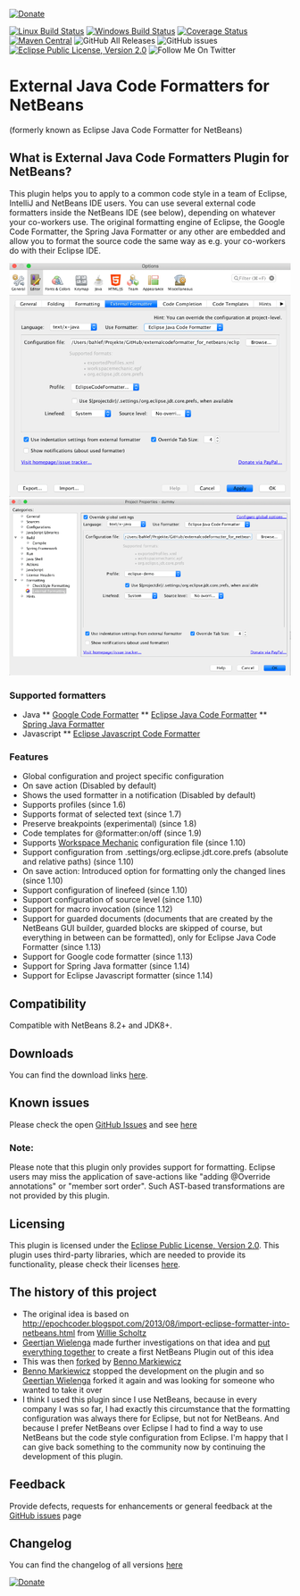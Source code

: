 [![Donate](https://www.paypalobjects.com/en_US/i/btn/btn_donate_SM.gif)](https://www.paypal.com/cgi-bin/webscr?cmd=_s-xclick&hosted_button_id=926F5XBCTK2LQ&source=url)

[![Linux Build Status](https://travis-ci.com/funfried/externalcodeformatter_for_netbeans.svg?branch=master)](https://travis-ci.com/funfried/externalcodeformatter_for_netbeans)
[![Windows Build Status](https://ci.appveyor.com/api/projects/status/kva6pnb5se94t1wu?svg=true)](https://ci.appveyor.com/project/funfried/externalcodeformatter-for-netbeans)
[![Coverage Status](https://coveralls.io/repos/github/funfried/externalcodeformatter_for_netbeans/badge.svg?branch=master)](https://coveralls.io/github/funfried/externalcodeformatter_for_netbeans?branch=master)
[![Maven Central](https://maven-badges.herokuapp.com/maven-central/de.funfried.netbeans.plugins/externalcodeformatter/badge.svg)](https://maven-badges.herokuapp.com/maven-central/de.funfried.netbeans.plugins/externalcodeformatter/)
![GitHub All Releases](https://img.shields.io/github/downloads/funfried/externalcodeformatter_for_netbeans/total)
![GitHub issues](https://img.shields.io/github/issues/funfried/externalcodeformatter_for_netbeans)
[![Eclipse Public License, Version 2.0](https://img.shields.io/badge/license-EPL%20v2.0-green)](http://funfried.github.io/externalcodeformatter_for_netbeans/licenses.html)
![Follow Me On Twitter](https://img.shields.io/twitter/follow/funfried84?style=social)

External Java Code Formatters for NetBeans
========================================
(formerly known as Eclipse Java Code Formatter for NetBeans)

## What is External Java Code Formatters Plugin for NetBeans?
This plugin helps you to apply to a common code style in a team of Eclipse,
IntelliJ and NetBeans IDE users. You can use several external code formatters
inside the NetBeans IDE (see below), depending on whatever your co-workers use.
The original formatting engine of Eclipse, the Google Code Formatter, the Spring
Java Formatter or any other are embedded and allow you to format the source code
the same way as e.g. your co-workers do with their Eclipse IDE.

![Global settings](/src/site/resources/imgs/global.png)
![Project settings](/src/site/resources/imgs/project.png)

### Supported formatters
* Java
** [Google Code Formatter](https://github.com/google/google-java-format)
** [Eclipse Java Code Formatter](https://help.eclipse.org/kepler/index.jsp?topic=%2Forg.eclipse.jdt.doc.isv%2Fguide%2Fjdt_api_codeformatter.htm)
** [Spring Java Formatter](https://github.com/spring-io/spring-javaformat)
* Javascript
** [Eclipse Javascript Code Formatter](https://help.eclipse.org/2019-12/index.jsp?topic=%2Forg.eclipse.wst.jsdt.doc%2Fstarted%2Foverview.html&cp%3D52_0)

### Features
* Global configuration and project specific configuration
* On save action (Disabled by default)
* Shows the used formatter in a notification (Disabled by default)
* Supports profiles (since 1.6)
* Supports format of selected text (since 1.7)
* Preserve breakpoints (experimental) (since 1.8)
* Code templates for @formatter:on/off (since 1.9)
* Supports [Workspace Mechanic](https://code.google.com/a/eclipselabs.org/p/workspacemechanic/) configuration file (since 1.10)
* Support configuration from .settings/org.eclipse.jdt.core.prefs (absolute and relative paths) (since 1.10)
* On save action: Introduced option for formatting only the changed lines (since 1.10)
* Support configuration of linefeed (since 1.10)
* Support configuration of source level (since 1.10)
* Support for macro invocation (since 1.12)
* Support for guarded documents (documents that are created by the NetBeans GUI builder, guarded blocks are skipped of course, but everything in between can be formatted), only for Eclipse Java Code Formatter (since 1.13)
* Support for Google code formatter (since 1.13)
* Support for Spring Java formatter (since 1.14)
* Support for Eclipse Javascript formatter (since 1.14)

## Compatibility
Compatible with NetBeans 8.2+ and JDK8+.

## Downloads
You can find the download links [here](http://funfried.github.io/externalcodeformatter_for_netbeans/downloads.html).

## Known issues
Please check the open [GitHub Issues](/../../issues) and see [here](http://funfried.github.io/externalcodeformatter_for_netbeans/known_issues.html)

### Note:
Please note that this plugin only provides support for formatting. Eclipse users may miss the application of save-actions like "adding @Override annotations" or "member sort order". Such AST-based transformations are not provided by this plugin.

## Licensing
This plugin is licensed under the [Eclipse Public License, Version 2.0](http://funfried.github.io/externalcodeformatter_for_netbeans/licenses.html).
This plugin uses third-party libraries, which are needed to provide its functionality, please check their licenses [here](https://funfried.github.io/externalcodeformatter_for_netbeans/dependencies.html).

## The history of this project
* The original idea is based on http://epochcoder.blogspot.com/2013/08/import-eclipse-formatter-into-netbeans.html from [Willie Scholtz](https://github.com/epochcoder)
* [Geertjan Wielenga](https://github.com/geertjanw) made further investigations on that idea and [put everything together](https://blogs.oracle.com/geertjan/entry/eclipse_formatter_for_netbeans_ide) to create a first NetBeans Plugin out of this idea
* This was then [forked](https://github.com/markiewb/eclipsecodeformatter_for_netbeans/) by [Benno Markiewicz](https://github.com/markiewb)
* [Benno Markiewicz](https://github.com/markiewb) stopped the development on the plugin and so [Geertjan Wielenga](https://github.com/geertjanw) forked it again and was looking for someone who wanted to take it over
* I think I used this plugin since I use NetBeans, because in every company I was so far, I had exactly this circumstance that the formatting configuration was always there for Eclipse, but not for NetBeans. And because I prefer NetBeans over Eclipse I had to find a way to use NetBeans but the code style configuration from Eclipse. I'm happy that I can give back something to the community now by continuing the development of this plugin.

## Feedback
Provide defects, requests for enhancements or general feedback at the [GitHub issues](/../../issues) page

## Changelog
You can find the changelog of all versions [here](http://funfried.github.io/externalcodeformatter_for_netbeans/changes-report.html)

[![Donate](https://www.paypalobjects.com/en_US/i/btn/btn_donate_SM.gif)](https://www.paypal.com/cgi-bin/webscr?cmd=_s-xclick&hosted_button_id=926F5XBCTK2LQ&source=url)
